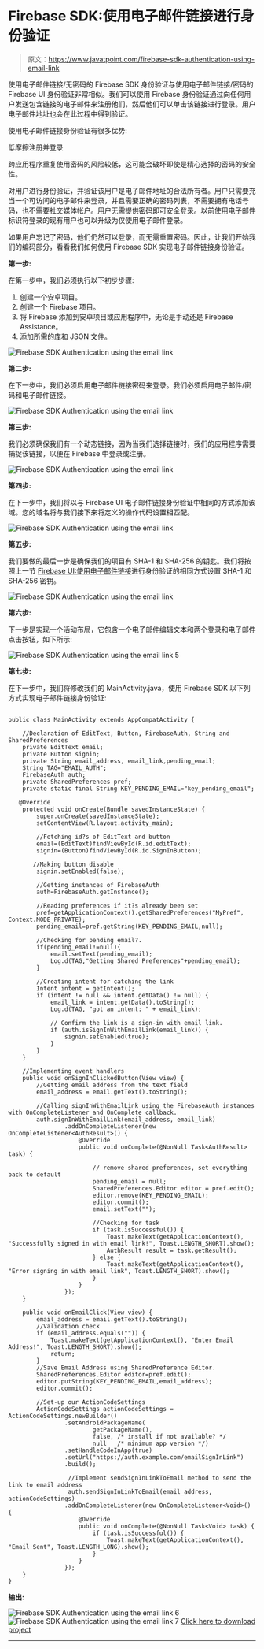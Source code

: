 # Firebase SDK:使用电子邮件链接进行身份验证

> 原文：<https://www.javatpoint.com/firebase-sdk-authentication-using-email-link>

使用电子邮件链接/无密码的 Firebase SDK 身份验证与使用电子邮件链接/密码的 Firebase UI 身份验证非常相似。我们可以使用 Firebase 身份验证通过向任何用户发送包含链接的电子邮件来注册他们，然后他们可以单击该链接进行登录。用户电子邮件地址也会在此过程中得到验证。

使用电子邮件链接身份验证有很多优势:

低摩擦注册并登录

跨应用程序重复使用密码的风险较低，这可能会破坏即使是精心选择的密码的安全性。

对用户进行身份验证，并验证该用户是电子邮件地址的合法所有者。用户只需要充当一个可访问的电子邮件来登录，并且需要正确的密码列表，不需要拥有电话号码，也不需要社交媒体帐户。用户无需提供密码即可安全登录。以前使用电子邮件标识符登录的现有用户也可以升级为仅使用电子邮件登录。

如果用户忘记了密码，他们仍然可以登录，而无需重置密码。因此，让我们开始我们的编码部分，看看我们如何使用 Firebase SDK 实现电子邮件链接身份验证。

**第一步:**

在第一步中，我们必须执行以下初步步骤:

1.  创建一个安卓项目。
2.  创建一个 Firebase 项目。
3.  将 Firebase 添加到安卓项目或应用程序中，无论是手动还是 Firebase Assistance。
4.  添加所需的库和 JSON 文件。

![Firebase SDK Authentication using the email link](img/2e7e205775bc40e8a1dcf8b63a7457cb.png)

**第二步:**

在下一步中，我们必须启用电子邮件链接密码来登录。我们必须启用电子邮件/密码和电子邮件链接。

![Firebase SDK Authentication using the email link](img/3fb5e475c342a53ec9d181acefec6f01.png)

**第三步:**

我们必须确保我们有一个动态链接，因为当我们选择链接时，我们的应用程序需要捕捉该链接，以便在 Firebase 中登录或注册。

![Firebase SDK Authentication using the email link](img/ac485484034ddf8704a40a0d63f054cc.png)

**第四步:**

在下一步中，我们将以与 Firebase UI 电子邮件链接身份验证中相同的方式添加该域。您的域名将与我们接下来将定义的操作代码设置相匹配。

![Firebase SDK Authentication using the email link](img/3c8cbc5480f9073e4250f0e569f038b3.png)

**第五步:**

我们要做的最后一步是确保我们的项目有 SHA-1 和 SHA-256 的钥匙。我们将按照上一节 [Firebase UI:使用电子邮件链接](https://www.javatpoint.com/firebase-ui-authentication-using-email-link)进行身份验证的相同方式设置 SHA-1 和 SHA-256 密钥。

![Firebase SDK Authentication using the email link](img/4e98aa206c3ccb14236140805e92430b.png)

**第六步:**

下一步是实现一个活动布局，它包含一个电子邮件编辑文本和两个登录和电子邮件点击按钮，如下所示:

![Firebase SDK Authentication using the email link 5](img/d1616316f6be452aab9993213cea5018.png)

**第七步:**

在下一步中，我们将修改我们的 MainActivity.java，使用 Firebase SDK 以下列方式实现电子邮件链接身份验证:

```

public class MainActivity extends AppCompatActivity {

    //Declaration of EditText, Button, FirebaseAuth, String and SharedPreferences
    private EditText email;
    private Button signin;
    private String email_address, email_link,pending_email;
    String TAG="EMAIL_AUTH";
    FirebaseAuth auth;
    private SharedPreferences pref;
    private static final String KEY_PENDING_EMAIL="key_pending_email";

   @Override
    protected void onCreate(Bundle savedInstanceState) {
        super.onCreate(savedInstanceState);
        setContentView(R.layout.activity_main);

        //Fetching id?s of EditText and button
        email=(EditText)findViewById(R.id.editText);
        signin=(Button)findViewById(R.id.SignInButton);

       //Making button disable 
        signin.setEnabled(false);

        //Getting instances of FirebaseAuth
        auth=FirebaseAuth.getInstance();

        //Reading preferences if it?s already been set
        pref=getApplicationContext().getSharedPreferences("MyPref", Context.MODE_PRIVATE);
        pending_email=pref.getString(KEY_PENDING_EMAIL,null);

        //Checking for pending email?.
        if(pending_email!=null){
            email.setText(pending_email);
            Log.d(TAG,"Getting Shared Preferences"+pending_email);
        }

        //Creating intent for catching the link 
        Intent intent = getIntent();
        if (intent != null && intent.getData() != null) {
            email_link = intent.getData().toString();
            Log.d(TAG, "got an intent: " + email_link);

            // Confirm the link is a sign-in with email link.
            if (auth.isSignInWithEmailLink(email_link)) {
                signin.setEnabled(true);
            }
        }
    }

    //Implementing event handlers
    public void onSignInClickedButton(View view) {
        //Getting email address from the text field 
        email_address = email.getText().toString();

        //Calling signInWithEmailLink using the FirebaseAuth instances with OnCompleteListener and OnComplete callback. 
        auth.signInWithEmailLink(email_address, email_link)
                .addOnCompleteListener(new OnCompleteListener<AuthResult>() {
                    @Override
                    public void onComplete(@NonNull Task<AuthResult> task) {

                        // remove shared preferences, set everything back to default
                        pending_email = null;
                        SharedPreferences.Editor editor = pref.edit();
                        editor.remove(KEY_PENDING_EMAIL);
                        editor.commit();
                        email.setText("");

                        //Checking for task 
                        if (task.isSuccessful()) {
                            Toast.makeText(getApplicationContext(), "Successfully signed in with email link!", Toast.LENGTH_SHORT).show();
                            AuthResult result = task.getResult();
                        } else {
                            Toast.makeText(getApplicationContext(), "Error signing in with email link", Toast.LENGTH_SHORT).show();
                        }
                    }
                });
    }

    public void onEmailClick(View view) {
        email_address = email.getText().toString();
        //Validation check
        if (email_address.equals("")) {
            Toast.makeText(getApplicationContext(), "Enter Email Address!", Toast.LENGTH_SHORT).show();
            return;
        }
        //Save Email Address using SharedPreference Editor.
        SharedPreferences.Editor editor=pref.edit();
        editor.putString(KEY_PENDING_EMAIL,email_address);
        editor.commit();

        //Set-up our ActionCodeSettings
        ActionCodeSettings actionCodeSettings = ActionCodeSettings.newBuilder()
                .setAndroidPackageName(
                        getPackageName(),
                        false, /* install if not available? */
                        null   /* minimum app version */)
                .setHandleCodeInApp(true)
                .setUrl("https://auth.example.com/emailSignInLink")
                .build();

                 //Implement sendSignInLinkToEmail method to send the link to email address       
                 auth.sendSignInLinkToEmail(email_address, actionCodeSettings)
                .addOnCompleteListener(new OnCompleteListener<Void>() {
                    @Override
                    public void onComplete(@NonNull Task<Void> task) {
                        if (task.isSuccessful()) {
                            Toast.makeText(getApplicationContext(), "Email Sent", Toast.LENGTH_LONG).show();
                        }
                    }
                });
    }
}

```

**输出:**

![Firebase SDK Authentication using the email link 6](img/81076a30e6feb54f0f7cd10167927f1e.png)
![Firebase SDK Authentication using the email link 7](img/581ca6d3562dacffa496fb955906cb54.png)
[Click here to download project](https://static.javatpoint.com/tutorial/firebase/download/FirebaseSDKExample2.zip)

* * *